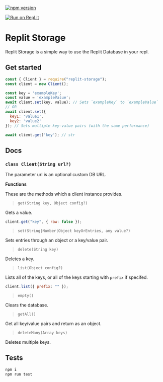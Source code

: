 [![npm version](https://badge.fury.io/js/replit-storage.svg)](https://badge.fury.io/js/replit-storage)

[![Run on Repl.it](https://repl.it/badge/github/7heMech/Replit-Storage)](https://repl.it/github/7heMech/Replit-Storage)

# Replit Storage
Replit Storage is a simple way to use the Replit Database in your repl.

## Get started
```js
const { Client } = require("replit-storage");
const client = new Client();

const key = 'exampleKey';
const value = 'exampleValue';
await client.set(key, value); // Sets `exampleKey` to `exampleValue`
// OR
await client.set({
  key1: 'value1',
  key2: 'value2'
}); // Sets multiple key-value pairs (with the same performance)

await client.get('key'); // str
```

## Docs
### `class Client(String url?)`
The parameter url is an optional custom DB URL.

**Functions**

These are the methods which a client instance provides.


> `get(String key, Object config?)`

Gets a value.

```js
client.get("key", { raw: false });
```


> `set(String|Number|Object keyOrEntries, any value?)`

Sets entries through an object or a key/value pair.


> `delete(String key)`

Deletes a key.


> `list(Object config?)`

Lists all of the keys, or all of the keys starting with `prefix` if specifed.

```js
client.list({ prefix: "" });
```


> `empty()`

Clears the database.


> `getAll()`

Get all key/value pairs and return as an object.


> `deleteMany(Array keys)`

Deletes multiple keys.


## Tests
```sh
npm i
npm run test
```